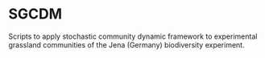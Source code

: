 # SGCDM
Scripts to apply stochastic community dynamic framework to experimental grassland communities of the Jena (Germany) biodiversity experiment.
